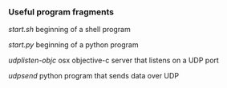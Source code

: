 ### Useful program fragments

*start.sh* beginning of a shell program

*start.py* beginning of a python program

*udplisten-objc* osx objective-c server that listens on a UDP port

*udpsend* python program that sends data over UDP
